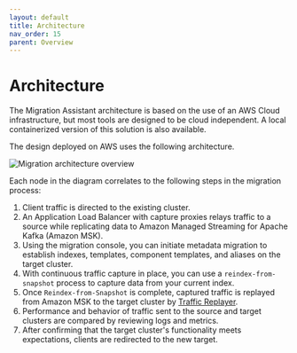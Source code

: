 ```yaml
---
layout: default
title: Architecture
nav_order: 15
parent: Overview
---
```


# Architecture

The Migration Assistant architecture is based on the use of an AWS Cloud infrastructure, but most tools are designed to be cloud independent. A local containerized version of this solution is also available.

The design deployed on AWS uses the following architecture.

![Migration architecture overview]({{site.url}}{{site.baseurl}}/images/migrations/migrations-architecture-overview.png)

Each node in the diagram correlates to the following steps in the migration process:

1. Client traffic is directed to the existing cluster.
2. An Application Load Balancer with capture proxies relays traffic to a source while replicating data to Amazon Managed Streaming for Apache Kafka (Amazon MSK).
3. Using the migration console, you can initiate metadata migration to establish indexes, templates, component templates, and aliases on the target cluster.
4. With continuous traffic capture in place, you can use a `reindex-from-snapshot` process to capture data from your current index.
5. Once `Reindex-from-Snapshot` is complete, captured traffic is replayed from Amazon MSK to the target cluster by [Traffic Replayer]({{site.url}}{{site.baseurl}}/migration-assistant/migration-phases/live-traffic-migration/using-traffic-replayer/).
6. Performance and behavior of traffic sent to the source and target clusters are compared by reviewing logs and metrics.
7. After confirming that the target cluster's functionality meets expectations, clients are redirected to the new target.